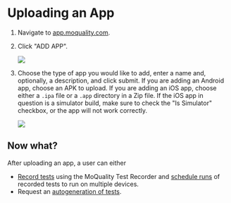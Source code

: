 # Uploading an App

1. Navigate to [app.moquality.com](https://app.moquality.com).

2. Click "ADD APP".

    <img src="../dashboard-img/add-app.png" style='max-width:480px;max-height:480px' />

3. Choose the type of app you would like to add, enter a name and, optionally, a description, and click submit. If you are adding an Android app, choose an APK to upload. If you are adding an iOS app, choose either a `.ipa` file or a `.app` directory in a Zip file. If the iOS app in question is a simulator build, make sure to check the "Is Simulator" checkbox, or the app will not work correctly.

    <img src="../dashboard-img/upload-app.png" style='max-width:480px;max-height:480px' />

## Now what?

After uploading an app, a user can either

* [Record tests](getting-started/recorder-link) using the MoQuality Test Recorder and [schedule runs](getting-started/scheduling-tests) of recorded tests to run on multiple devices.
* Request an [autogeneration of tests](getting-started/auto-test).
